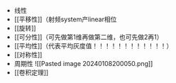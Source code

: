 - 线性
- [[平移性]]（射频system产linear相位
- [[旋转]]
- [[可分性]]（可先做第1维再做第二维，也可先做2再1）
- [[平均性]]（代表平均灰度值！！！！！！！！！！！！）
- [[对称性]]
- 周期性
	![[Pasted image 20240108200050.png]]
- [[卷积定理]]
